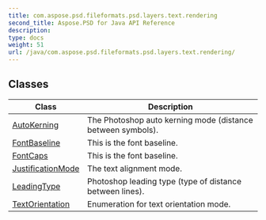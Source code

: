 ```yaml
---
title: com.aspose.psd.fileformats.psd.layers.text.rendering
second_title: Aspose.PSD for Java API Reference
description: 
type: docs
weight: 51
url: /java/com.aspose.psd.fileformats.psd.layers.text.rendering/
---
```



## Classes

| Class | Description |
| --- | --- |
| [AutoKerning](../com.aspose.psd.fileformats.psd.layers.text.rendering/autokerning) | The Photoshop auto kerning mode (distance between symbols). |
| [FontBaseline](../com.aspose.psd.fileformats.psd.layers.text.rendering/fontbaseline) | This is the font baseline. |
| [FontCaps](../com.aspose.psd.fileformats.psd.layers.text.rendering/fontcaps) | This is the font baseline. |
| [JustificationMode](../com.aspose.psd.fileformats.psd.layers.text.rendering/justificationmode) | The text alignment mode. |
| [LeadingType](../com.aspose.psd.fileformats.psd.layers.text.rendering/leadingtype) | Photoshop leading type (type of distance between lines). |
| [TextOrientation](../com.aspose.psd.fileformats.psd.layers.text.rendering/textorientation) | Enumeration for text orientation mode. |
